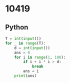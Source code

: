 # 10419

## Python

```python
T = int(input())
for _ in range(T):
    d = int(input())
    ans = 0
    for i in range(1, 100):
        if i + i * i > d:
            break
        ans = i
    print(ans)

```
